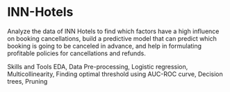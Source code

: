 # INN-Hotels
Analyze the data of INN Hotels to find which factors have a high influence on booking cancellations, build a predictive model that can predict which booking is going to be canceled in advance, and help in formulating profitable policies for cancellations and refunds.

Skills and Tools
EDA, Data Pre-processing, Logistic regression, Multicollinearity, Finding optimal threshold using AUC-ROC curve, Decision trees, Pruning

